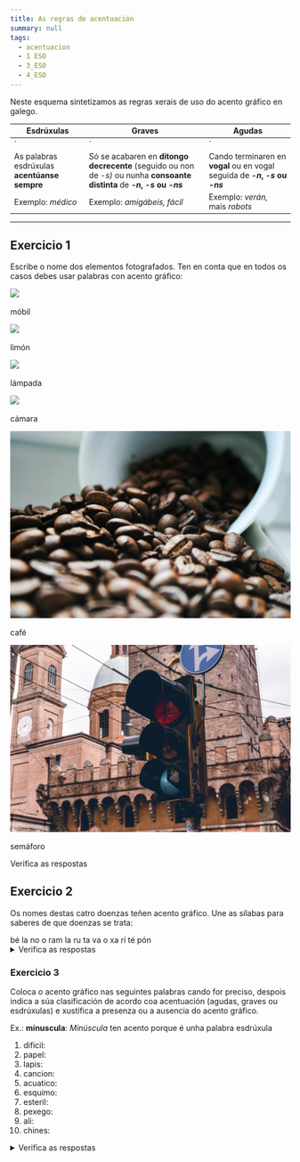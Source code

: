 ```yaml
---
title: As regras de acentuación
summary: null
tags:
  - acentuacion
  - 1 ESO
  - 3_ESO
  - 4_ESO
---
```

Neste esquema sintetizamos as regras xerais de uso do acento gráfico en galego.

| Esdrúxulas                                                               | Graves                                                                                                                           | Agudas                                                                          |
| ------------------------------------------------------------------------ | -------------------------------------------------------------------------------------------------------------------------------- | ------------------------------------------------------------------------------- |
| <e-tag color=2>´</e-tag><e-tag color=1>*</e-tag><e-tag color=1>*</e-tag> | <e-tag color=1>*</e-tag><e-tag color=2>´</e-tag><e-tag color=1>*</e-tag>                                                         | <e-tag color=1>*</e-tag><e-tag color=1>*</e-tag><e-tag color=2>´</e-tag>        |
| As palabras esdrúxulas **acentúanse sempre**                             | Só se acabaren en **ditongo decrecente** (seguido ou non de *\-s)* ou nunha **consoante distinta** de ***\-n*, *\-s* ou *\-ns*** | Cando terminaren en **vogal** ou en vogal seguida de ***\-n*, *\-s* ou *\-ns*** |
| Exemplo: *médico*                                                        | Exemplo: *amigábeis,* *fácil*                                                                                                    | Exemplo: *verán,* mais *robots*                                                 |

- - -

## Exercicio 1

Escribe o nome dos elementos fotografados. Ten en conta que en todos os casos
debes usar palabras con acento gráfico:

![](/img/móbil.jpg)

<e-answer> móbil </e-answer>

![](/img/limón.jpg)

<e-answer> limón </e-answer>

![](/img/lámpada.jpg)

<e-answer> lámpada </e-answer>

![](/img/cámara.jpg)

<e-answer> cámara </e-answer>

![](/img/café.jpg)

<e-answer> café </e-answer>

![](/img/semáforo.jpg)

<e-answer> semáforo </e-answer>

<e-validate>Verifica as respostas</e-validate>

## Exercicio 2

Os nomes destas catro doenzas teñen acento gráfico. Une as sílabas para saberes
de que doenzas se trata:

<e-layout>
<e-tag color=3>bé</e-tag>
<e-tag color=4>la</e-tag>
<e-tag color=1>no</e-tag>
<e-tag color=4>o</e-tag>
<e-tag color=2>ram</e-tag>
<e-tag color=3>la</e-tag>
<e-tag color=3>ru</e-tag>
<e-tag color=1>ta</e-tag>
<e-tag color=4>va</e-tag>
<e-tag color=3>o</e-tag>
<e-tag color=2>xa</e-tag>
<e-tag color=4>rí</e-tag>
<e-tag color=1>té</e-tag>
<e-tag color=2>pón</e-tag>

</e-layout>

<details>

<summary>Verifica as respostas</summary>

1. <e-tag color=1>té</e-tag><e-tag color=1>ta</e-tag><e-tag color=1>no</e-tag>
2. <e-tag color=2>xa</e-tag><e-tag color=2>ram</e-tag><e-tag color=2>pón</e-tag>
3. <e-tag color=3>ru</e-tag><e-tag color=3>bé</e-tag><e-tag color=3>o</e-tag><e-tag color=3>la</e-tag>
4. <e-tag color=4>va</e-tag><e-tag color=4>rí</e-tag><e-tag color=4>o</e-tag><e-tag color=4>la</e-tag>

</details>

### Exercicio 3

Coloca o acento gráfico nas seguintes palabras cando for preciso, despois indica a
súa clasificación de acordo coa acentuación (agudas, graves ou esdrúxulas) e
xustifica a presenza ou a ausencia do acento gráfico.

Ex.: **minuscula**: *Minúscula* ten acento porque é unha palabra esdrúxula

1. dificil:
2. papel:
3. lapis:
4. cancion:
5. acuatico:
6. esquimo:
7. esteril:
8. pexego:
9. ali:
10. chines:

<details> <summary>Verifica as respostas</summary>

1. **difícil**: *Difícil* ten acento porque é unha palabra grave que acaba en consoante *\-l.*
2. **papel**: *Papel* non se acentúa porque é unha palabra aguda que acaba nunha consoante diferente de *\-n, -s* ou *\-ns.* 
3. **lapis**: *Lapis* non ten acento gráfico porque é unha palabra grave que acaba en consoante *\-s.*
4. **canción**: *Canción* acentúase porque é unha palabra aguda que acaba en *\-n.*
5. **acuático**: *Acuático* ten acento porque é unha palabra esdrúxula.
6. **esquimó**: *Esquimó* acentúase porque é unha palabra aguda terminada en vogal.
7. **estéril**: *Estéril* ten acento porque é unha palabra grave que termina en consoante *\-l.*
8. **pexego**: *Pexego* non se acentúa porque é unha palabra grave que acaba en vogal. 
9. **alí**: *Alí* ten acento porque é unha palabra aguda que acaba en vogal. 
10. **chinés**: *Chinés* acentúase porque é unha palabra aguda que acaba en consoante *\-s.*

</details>